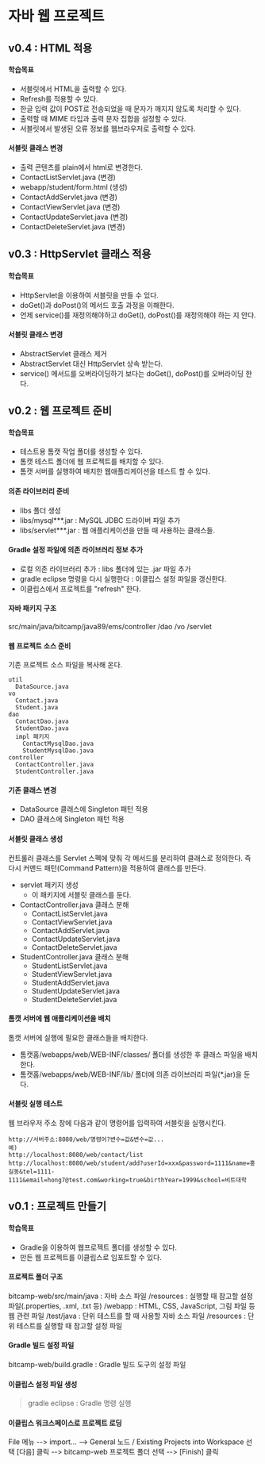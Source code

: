# 자바 웹 프로젝트

## v0.4 : HTML 적용
#### 학습목표
- 서블릿에서 HTML을 출력할 수 있다.
- Refresh를 적용할 수 있다.
- 한글 입력 값이 POST로 전송되었을 때 문자가 깨지지 않도록 처리할 수 있다.
- 출력할 때 MIME 타입과 출력 문자 집합을 설정할 수 있다.
- 서블릿에서 발생된 오류 정보를 웹브라우저로 출력할 수 있다.
 
#### 서블릿 클래스 변경
- 출력 콘텐츠를 plain에서 html로 변경한다.
- ContactListServlet.java (변경)
- webapp/student/form.html (생성)
- ContactAddServlet.java (변경)
- ContactViewServlet.java (변경)
- ContactUpdateServlet.java (변경)
- ContactDeleteServlet.java (변경)


## v0.3 : HttpServlet 클래스 적용
#### 학습목표
- HttpServlet을 이용하여 서블릿을 만들 수 있다.
- doGet()과 doPost()의 메서드 호출 과정을 이해한다.
- 언제 service()를 재정의해야하고 doGet(), doPost()를 재정의해야 하는 지 안다.

#### 서블릿 클래스 변경
- AbstractServlet 클래스 제거
- AbstractServlet 대신 HttpServlet 상속 받는다.
- service() 메서드를 오버라이딩하기 보다는 doGet(), doPost()를 오버라이딩 한다.

## v0.2 : 웹 프로젝트 준비
#### 학습목표
- 테스트용 톰캣 작업 폴더를 생성할 수 있다.
- 톰캣 테스트 폴더에 웹 프로젝트를 배치할 수 있다.
- 톰캣 서버를 실행하여 배치한 웹애플리케이션을 테스트 할 수 있다.

#### 의존 라이브러리 준비
- libs 폴더 생성
- libs/mysql***.jar       : MySQL JDBC 드라이버 파일 추가
- libs/servlet***.jar     : 웹 애플리케이션을 만들 때 사용하는 클래스들.

#### Gradle 설정 파일에 의존 라이브러리 정보 추가
- 로컬 의존 라이브러리 추가 : libs 폴더에 있는 .jar 파일 추가 
- gradle eclipse 명령을 다시 실행한다 : 이클립스 설정 파일을 갱신한다.
- 이클립스에서 프로젝트를 "refresh" 한다.

#### 자바 패키지 구조
src/main/java/bitcamp/java89/ems/controller
                                /dao
                                /vo
                                /servlet
                                
#### 웹 프로젝트 소스 준비
기존 프로젝트 소스 파일을 복사해 온다.
~~~~
util
  DataSource.java
vo
  Contact.java
  Student.java  
dao
  ContactDao.java
  StudentDao.java
  impl 패키지 
    ContactMysqlDao.java
    StudentMysqlDao.java
controller
  ContactController.java
  StudentController.java     
~~~~

#### 기존 클래스 변경
- DataSource 클래스에 Singleton 패턴 적용
- DAO 클래스에 Singleton 패턴 적용
 
#### 서블릿 클래스 생성
컨트롤러 클래스를 Servlet 스펙에 맞춰 각 메서드를 분리하여 클래스로 정의한다.
즉 다시 커맨드 패턴(Command Pattern)을 적용하여 클래스를 만든다.
- servlet 패키지 생성
  - 이 패키지에 서블릿 클래스를 둔다.
- ContactController.java 클래스 분해
  - ContactListServlet.java
  - ContactViewServlet.java
  - ContactAddServlet.java
  - ContactUpdateServlet.java
  - ContactDeleteServlet.java
- StudentController.java 클래스 분해
  - StudentListServlet.java
  - StudentViewServlet.java
  - StudentAddServlet.java
  - StudentUpdateServlet.java
  - StudentDeleteServlet.java

#### 톰캣 서버에 웹 애플리케이션을 배치
톰캣 서버에 실행에 필요한 클래스들을 배치한다.
- 톰캣홈/webapps/web/WEB-INF/classes/  폴더를 생성한 후 클래스 파일을 배치한다.
- 톰캣홈/webapps/web/WEB-INF/lib/ 폴더에 의존 라이브러리 파일(*.jar)을 둔다.

#### 서블릿 실행 테스트
웹 브라우저 주소 창에 다음과 같이 명령어를 입력하여 서블릿을 실행시킨다.
~~~~
http://서버주소:8080/web/명령어?변수=값&변수=값...
예)
http://localhost:8080/web/contact/list
http://localhost:8080/web/student/add?userId=xxx&password=1111&name=홍길동&tel=1111-1111&email=hong7@test.com&working=true&birthYear=1999&school=비트대학
~~~~

## v0.1 : 프로젝트 만들기
#### 학습목표
- Gradle을 이용하여 웹프로젝트 폴더를 생성할 수 있다.
- 만든 웹 프로젝트를 이클립스로 임포트할 수 있다.

#### 프로젝트 폴더 구조
bitcamp-web/src/main/java       : 자바 소스 파일
                    /resources  : 실행할 때 참고할 설정 파일(.properties, .xml, .txt 등)
                    /webapp     : HTML, CSS, JavaScript, 그림 파일 등 웹 관련 파일
               /test/java       : 단위 테스트를 할 때 사용할 자바 소스 파일
                    /resources  : 단위 테스트를 실행할 때 참고할 설정 파일
#### Gradle 빌드 설정 파일
bitcamp-web/build.gradle        : Gradle 빌드 도구의 설정 파일

#### 이클립스 설정 파일 생성
>gradle eclipse     : Gradle 명령 실행

#### 이클립스 워크스페이스로 프로젝트 로딩
File 메뉴 --> import... --> General 노드 / Existing Projects into Workspace 선택
[다음] 클릭 --> bitcamp-web 프로젝트 폴더 선택 --> [Finish] 클릭